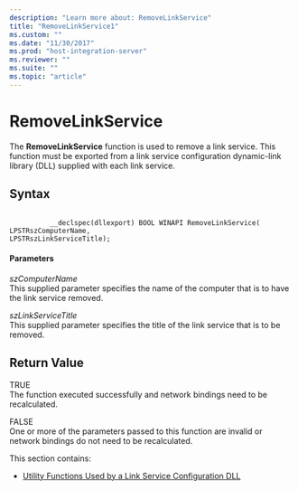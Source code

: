 ```yaml
---
description: "Learn more about: RemoveLinkService"
title: "RemoveLinkService1"
ms.custom: ""
ms.date: "11/30/2017"
ms.prod: "host-integration-server"
ms.reviewer: ""
ms.suite: ""
ms.topic: "article"
---
```

# RemoveLinkService
The **RemoveLinkService** function is used to remove a link service. This function must be exported from a link service configuration dynamic-link library (DLL)  supplied with each link service.  
  
## Syntax  
  
```  
  
          __declspec(dllexport) BOOL WINAPI RemoveLinkService(   
LPSTRszComputerName,  
LPSTRszLinkServiceTitle);  
```  
  
#### Parameters  
 *szComputerName*  
 This supplied parameter specifies the name of the computer that is to have the link service removed.  
  
 *szLinkServiceTitle*  
 This supplied parameter specifies the title of the link service that is to be removed.  
  
## Return Value  
 TRUE  
 The function executed successfully and network bindings need to be recalculated.  
  
 FALSE  
 One or more of the parameters passed to this function are invalid or network bindings do not need to be recalculated.  
  
 This section contains:  
  
-   [Utility Functions Used by a Link Service Configuration DLL](../core/utility-functions-used-by-a-link-service-configuration-dll1.md)
